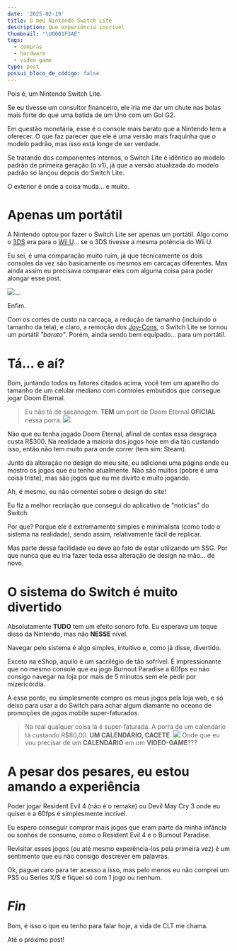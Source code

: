 ```yaml
---
date: '2025-02-19'
title: O meu Nintendo Switch Lite
description: Que experiência incrível
thumbnail: "\U0001F3AE"
tags:
  - compras
  - hardware
  - video game
type: post
possui_bloco_de_código: false
---
```

Pois é, um Nintendo Switch Lite.

Se eu tivesse um consultor financeiro, ele iria me dar um chute nas bolas mais
forte do que uma batida de um Uno com um Gol G2.

Em questão monetária, esse é o console mais barato que a Nintendo tem a
oferecer. O que faz parecer que ele é uma versão mais fraquinha que o modelo
padrão, mas isso está longe de ser verdade.

Se tratando dos componentes internos, o Switch Lite é idêntico ao modelo padrão
de primeira geração (o v1), já que a versão atualizada do modelo padrão só
lançou depois do Switch Lite.

O exterior é onde a coisa muda... e muito.

# Apenas um portátil

A Nintendo optou por fazer o Switch Lite ser apenas um portátil. Algo como o
[3DS](https://en.wikipedia.org/wiki/Nintendo_3DS) era para o
[Wii U](https://en.wikipedia.org/wiki/Wii_U)... se o 3DS tivesse a mesma
potência do Wii U.

Eu sei, é uma comparação muito ruim, já que técnicamente os dois consoles da
vez são basicamente os mesmos em carcaças diferentes. Mas ainda assim eu
precisava comparar eles com alguma coisa para poder alongar esse post.

![._.](/assets/media/pepe.webp)

Enfim.

Com os cortes de custo na carcaça, a redução de tamanho (incluindo o tamanho da
tela), e claro, a remoção dos
[Joy-Cons](https://en.wikipedia.org/wiki/Joy-Con), o Switch Lite se tornou um
portátil _"barato"_. Porém, ainda sendo bem equipado... para um portátil.

# Tá... e aí?

Bom, juntando todos os fatores citados acima, você tem um aparelho do tamanho
de um celular mediano com controles embutidos que consegue jogar Doom Eternal.

> Eu não tô de sacanagem. **TEM** um port de Doom Eternal **OFICIAL** nessa
> porra.
> ![](/assets/media/doom_enternal_switch.png)

Não que eu tenha jogado Doom Eternal, afinal de contas essa desgraça custa
R$300. Na realidade a maioria dos jogos hoje em dia tão custando isso, então
não tem muito para onde correr (tem sim: Steam).

Junto da alteração no design do meu site, eu adicionei uma página onde eu
mostro os jogos que eu tenho atualmente. Não são muitos (pobre é uma coisa
triste), mas são jogos que eu me divirto e muito jogando.

Ah, é mesmo, eu não comentei sobre o design do site!

Eu fiz a melhor recriação que consegui do aplicativo de "notícias" do Switch.

Por que? Porque ele é extremamente simples e minimalista (como todo o sistema
na realidade), sendo assim, relativamente fácil de replicar.

Mas parte dessa facilidade eu devo ao fato de estar utilizando um SSG. Por que
nunca que eu iria fazer toda essa alteração de design na mão... de novo.

# O sistema do Switch é muito divertido

Absolutamente **TUDO** tem um efeito sonoro fofo. Eu esperava um toque disso da
Nintendo, mas não **NESSE** nível.

Navegar pelo sistema é algo simples, intuitivo e, como já disse, divertido.

Exceto na eShop, aquilo é um sacrilégio de tão sofrível. É impressionante que
no mesmo console que eu jogo Burnout Paradise a 60fps eu não consigo navegar na
loja por mais de 5 minutos sem ele pedir por mizericórdia.

A esse ponto, eu simplesmente compro os meus jogos pela loja web, e só deixo
para usar a do Switch para achar algum diamante no oceano de promoções de jogos
mobile super-faturados.

> Na real qualquer coisa lá é super-faturada. A porra de um calendário tá
> custando R$80,00. **UM CALENDÁRIO, CACETE**.
> ![](/assets/media/nday.png)
> Onde que eu vou precisar de um **CALENDÁRIO** em um **VIDEO-GAME**???

# A pesar dos pesares, eu estou amando a experiência

Poder jogar Resident Evil 4 (não é o remake) ou Devil May Cry 3 onde eu quiser
e a 60fps é simplesmente incrível.

Eu espero conseguir comprar mais jogos que eram parte da minha infância ou
sonhos de consumo, como o Resident Evil 4 e o Burnout Paradise.

Revisitar esses jogos (ou até mesmo experência-los pela primeira vez) é um
sentimento que eu não consigo descrever em palavras.

Ok, paguei caro para ter acesso a isso, mas pelo menos eu não comprei um PS5 ou
Series X/S e fiquei só com 1 jogo ou nenhum.

# _Fin_

Bom, é isso o que eu tenho para falar hoje, a vida de CLT me chama.

Até o próximo post!
